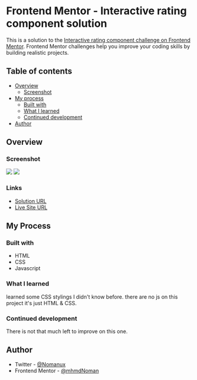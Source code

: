 # Frontend Mentor - Interactive rating component solution

This is a solution to the [Interactive rating component challenge on Frontend Mentor](https://www.frontendmentor.io/challenges/interactive-rating-component-koxpeBUmI). Frontend Mentor challenges help you improve your coding skills by building realistic projects. 

## Table of contents

- [Overview](#overview)
  - [Screenshot](#screenshot)
- [My process](#my-process)
  - [Built with](#built-with)
  - [What I learned](#what-i-learned)
  - [Continued development](#continued-development)
- [Author](#author)

## Overview
### Screenshot

![](https://i.postimg.cc/XYVH1r3g/screenshot-12.png)
![](https://i.postimg.cc/WbpgQgFt/screenshot-13.png)

### Links

- [Solution URL](https://www.frontendmentor.io/solutions/interactive-rating-component-LKal53HyN_)
- [Live Site URL](https://challenges-frontendmentor.netlify.app/interactive-rating-component/)

## My Process

### Built with

- HTML
- CSS
- Javascript

### What I learned

learned some CSS stylings I didn't know before. there are no js on this project it's just HTML & CSS.

### Continued development

There is not that much left to improve on this one.

## Author

- Twitter - [@Nomanux](https://twitter.com/Nomanux)
- Frontend Mentor - [@mhmdNoman](https://www.frontendmentor.io/profile/mhmdNoman)